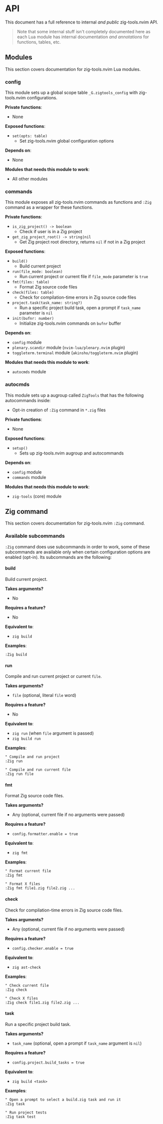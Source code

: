 # API

This document has a full reference to internal _and public_ zig-tools.nvim API.

> Note that some internal stuff isn't completely documented here as each Lua module has internal
> documentation _and annotations_ for functions, tables, etc.


## Modules

This section covers documentation for zig-tools.nvim Lua modules.


### config

This module sets up a global scope table `_G.zigtools_config` with zig-tools.nvim
configurations.

**Private functions**:
- None

**Exposed functions**:
- `set(opts: table)`
    - Set zig-tools.nvim global configuration options

**Depends on**:
- None

**Modules that needs this module to work**:
- All other modules


### commands

This module exposes all zig-tools.nvim commands as functions and `:Zig` command as a wrapper for
these functions.

**Private functions**:
- `is_zig_project() -> boolean`
    - Check if user is in a Zig project
- `get_zig_project_root() -> string|nil`
    - Get Zig project root directory, returns `nil` if not in a Zig project

**Exposed functions**:
- `build()`
    - Build current project
- `run(file_mode: boolean)`
    - Run current project or current file if `file_mode` parameter is `true`
- `fmt(files: table)`
    - Format Zig source code files
- `check(files: table)`
    - Check for compilation-time errors in Zig source code files
- `project.task(task_name: string?)`
    - Run a specific project build task, open a prompt if `task_name` parameter is `nil`
- `init(bufnr: number)`
    - Initialize zig-tools.nvim commands on `bufnr` buffer

**Depends on**:
- `config` module
- `plenary.scandir` module (`nvim-lua/plenary.nvim` plugin)
- `toggleterm.terminal` module (`akinsho/toggleterm.nvim` plugin)

**Modules that needs this module to work**:
- `autocmds` module


### autocmds

This module sets up a augroup called `ZigTools` that has the following autocommands inside:
- Opt-in creation of `:Zig` command in `*.zig` files

**Private functions**:
- None

**Exposed functions**:
- `setup()`
    - Sets up zig-tools.nvim augroup and autocommands

**Depends on**:
- `config` module
- `commands` module

**Modules that needs this module to work**:
- `zig-tools` (core) module


## Zig command

This section covers documentation for zig-tools.nvim `:Zig` command.


### Available subcommands

`:Zig` command does use subcommands in order to work, some of these subcommands are available
only when certain configuration options are enabled (opt-in). Its subcommands are the following:


#### build

Build current project.

**Takes arguments?**
- No

**Requires a feature?**
- No

**Equivalent to**:
- `zig build`

**Examples**:
```vim
:Zig build
```


#### run

Compile and run current project or current `file`.

**Takes arguments?**
- `file` (optional, literal `file` word)

**Requires a feature?**
- No

**Equivalent to**:
- `zig run` (when `file` argument is passed)
- `zig build run`

**Examples**:
```vim
" Compile and run project
:Zig run

" Compile and run current file
:Zig run file
```


#### fmt

Format Zig source code files.

**Takes arguments?**
- Any (optional, current file if no arguments were passed)
  
**Requires a feature?**
- `config.formatter.enable = true`

**Equivalent to**:
- `zig fmt`

**Examples**:
```vim
" Format current file
:Zig fmt

" Format X files
:Zig fmt file1.zig file2.zig ...
```


#### check

Check for compilation-time errors in Zig source code files.

**Takes arguments?**
- Any (optional, current file if no arguments were passed)
  
**Requires a feature?**
- `config.checker.enable = true`

**Equivalent to**:
- `zig ast-check`

**Examples**:
```vim
" Check current file
:Zig check

" Check X files
:Zig check file1.zig file2.zig ...
```


#### task

Run a specific project build task.

**Takes arguments?**
- `task_name` (optional, open a prompt if `task_name` argument is `nil`)

**Requires a feature?**
- `config.project.build_tasks = true`

**Equivalent to**:
- `zig build <task>`

**Examples**:
```vim
" Open a prompt to select a build.zig task and run it
:Zig task

" Run project tests
:Zig task test
```
